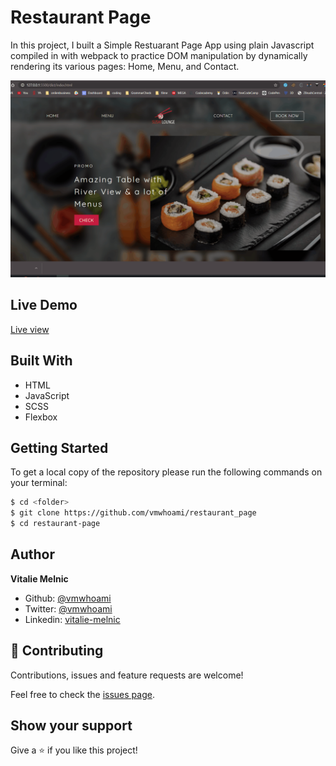 # Restaurant Page
In this project, I built a Simple Restuarant Page App using plain Javascript compiled in with webpack to practice DOM manipulation by dynamically rendering its various pages: Home, Menu, and Contact.

![screenshot](./src/img/suhilounge.gif)

## Live Demo

[Live view](https://raw.githack.com/vmwhoami/restaurant_page/exportImport/dist/index.html)

## Built With

- HTML
- JavaScript
- SCSS
- Flexbox

## Getting Started

To get a local copy of the repository please run the following commands on your terminal:

```bash
$ cd <folder>
$ git clone https://github.com/vmwhoami/restaurant_page
$ cd restaurant-page
```

## Author

**Vitalie Melnic**

- Github: [@vmwhoami](https://github.com/vmwhoami/)
- Twitter: [@vmwhoami](https://twitter.com/vmwhoami)
- Linkedin: [vitalie-melnic](https://www.linkedin.com/in/vitalie-melnic/)

## 🤝 Contributing

Contributions, issues and feature requests are welcome!

Feel free to check the [issues page](https://github.com/vmwhoami/restaurant_page/issues).

## Show your support

Give a ⭐️ if you like this project!
